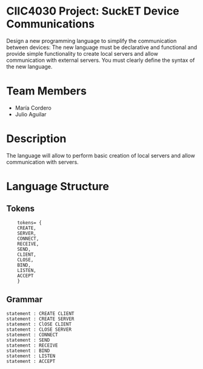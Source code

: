 # CIIC4030 Project: SuckET Device Communications

Design a new programming language to simplify the communication between
devices: The new language must be declarative and functional and provide
simple functionality to create local servers and allow communication with
external servers. You must clearly define the syntax of the new language.

# Team Members

- María Cordero
- Julio Aguilar

# Description

The language will allow to perform basic creation of local servers and allow communication with servers.


# Language Structure

## Tokens
```
    tokens= {
    CREATE,
    SERVER,
    CONNECT, 
    RECEIVE, 
    SEND, 
    CLIENT, 
    CLOSE, 
    BIND, 
    LISTEN, 
    ACCEPT
    }
```
## Grammar
```
statement : CREATE CLIENT
statement : CREATE SERVER 
statement : ClOSE CLIENT
statement : CLOSE SERVER
statement : CONNECT
statement : SEND
statement : RECEIVE
statement : BIND
statement : LISTEN
statement : ACCEPT
```